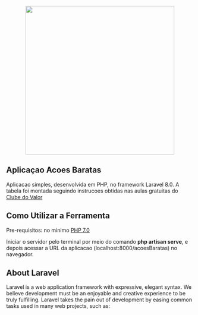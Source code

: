 <p align="center"><a href="https://laravel.com" target="_blank"><img src="https://raw.githubusercontent.com/laravel/art/master/logo-lockup/5%20SVG/2%20CMYK/1%20Full%20Color/laravel-logolockup-cmyk-red.svg" width="400"></a></p>

## Aplicaçao Acoes Baratas

Aplicacao simples, desenvolvida em PHP, no framework Laravel 8.0. A tabela foi montada seguindo instrucoes obtidas nas aulas gratuitas do <a href="https://clubedovalor.com.br/">Clube do Valor</a>

## Como Utilizar a Ferramenta

Pre-requisitos: no minimo <a href="https://www.php.net/manual/pt_BR/install.php">PHP 7.0</a>

Iniciar o servidor pelo terminal por meio do comando <strong>php artisan serve</strong>, e depois acessar a URL da aplicacao (localhost:8000/acoesBaratas) no navegador.

## About Laravel

Laravel is a web application framework with expressive, elegant syntax. We believe development must be an enjoyable and creative experience to be truly fulfilling. Laravel takes the pain out of development by easing common tasks used in many web projects, such as:

